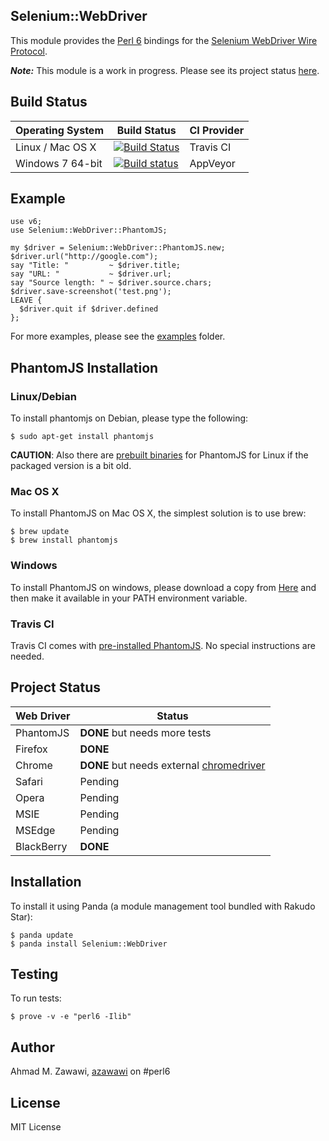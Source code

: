 ## Selenium::WebDriver

This module provides the [Perl 6](http://perl6.org) bindings for the [Selenium WebDriver Wire Protocol](https://github.com/SeleniumHQ/selenium/wiki/JsonWireProtocol).

***Note:*** This module is a work in progress. Please see its project status [here](https://github.com/azawawi/perl6-selenium-webdriver/blob/master/README.md#project-status).

## Build Status

| Operating System  |   Build Status  | CI Provider |
| ----------------- | --------------- | ----------- |
| Linux / Mac OS X  | [![Build Status](https://travis-ci.org/azawawi/perl6-selenium-webdriver.svg?branch=master)](https://travis-ci.org/azawawi/perl6-selenium-webdriver)  | Travis CI |
| Windows 7 64-bit  | [![Build status](https://ci.appveyor.com/api/projects/status/github/azawawi/perl6-selenium-webdriver?svg=true)](https://ci.appveyor.com/project/azawawi/perl6-selenium-webdriver/branch/master)  | AppVeyor |

## Example

```Perl6
use v6;
use Selenium::WebDriver::PhantomJS;

my $driver = Selenium::WebDriver::PhantomJS.new;
$driver.url("http://google.com");
say "Title: "         ~ $driver.title;
say "URL: "           ~ $driver.url;
say "Source length: " ~ $driver.source.chars;
$driver.save-screenshot('test.png');
LEAVE {
  $driver.quit if $driver.defined
};
```

For more examples, please see the [examples](examples) folder.

## PhantomJS Installation

### Linux/Debian

To install phantomjs on Debian, please type the following:
```
$ sudo apt-get install phantomjs
```

**CAUTION**: Also there are [prebuilt binaries](
https://bitbucket.org/ariya/phantomjs/downloads) for PhantomJS for Linux if the packaged version is a bit old.

### Mac OS X

To install PhantomJS on Mac OS X, the simplest solution is to use brew:
```
$ brew update
$ brew install phantomjs
```

### Windows

To install PhantomJS on windows, please download a copy from
[Here](http://phantomjs.org/) and then make it available in your PATH environment
variable.

### Travis CI

Travis CI comes with [pre-installed PhantomJS](
http://docs.travis-ci.com/user/gui-and-headless-browsers/#Using-PhantomJS).
No special instructions are needed.

## Project Status

| Web Driver    | Status        |
| ------------- | ------------- |
| PhantomJS     | **DONE** but needs more tests |
| Firefox       | **DONE** |
| Chrome        | **DONE** but needs external [chromedriver](https://sites.google.com/a/chromium.org/chromedriver/) |
| Safari        | Pending       |
| Opera         | Pending       |
| MSIE          | Pending       |
| MSEdge        | Pending       |
| BlackBerry    | **DONE**      |

## Installation

To install it using Panda (a module management tool bundled with Rakudo Star):

```
$ panda update
$ panda install Selenium::WebDriver
```

## Testing

To run tests:

```
$ prove -v -e "perl6 -Ilib"
```

## Author

Ahmad M. Zawawi, [azawawi](https://github.com/azawawi/) on #perl6

## License

MIT License
